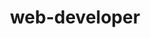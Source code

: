 ---
title: web-developer
shortDescription: ""
year: ""
why: "I wanted to"
learned: "A lot"
skills: ["some", "more"]
color1: "green"
color2: "purple"
color3: "yellow"
backgroundColor: "red"
backgroundPatternSrc: "assets/images/pattern-bkg.svg"
mainImageSrc: "assets/images/me.png"
font: "montserrat"
class: "home"
---